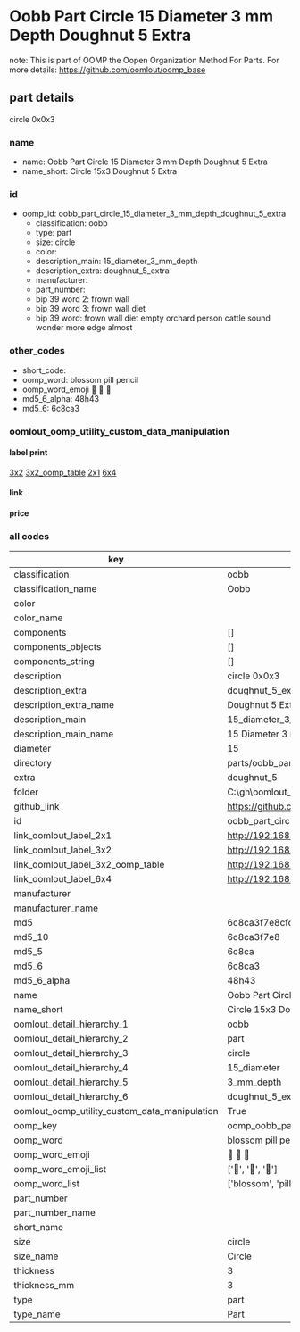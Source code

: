 # Oobb Part Circle 15 Diameter 3 mm Depth Doughnut 5 Extra  

note: This is part of OOMP the Oopen Organization Method For Parts. For more details: https://github.com/oomlout/oomp_base

##  part details
  



circle 0x0x3



### name
* name: Oobb Part Circle 15 Diameter 3 mm Depth Doughnut 5 Extra
* name_short: Circle 15x3 Doughnut 5 Extra
### id
* oomp_id: oobb_part_circle_15_diameter_3_mm_depth_doughnut_5_extra
  * classification: oobb
  * type: part
  * size: circle
  * color: 
  * description_main: 15_diameter_3_mm_depth
  * description_extra: doughnut_5_extra
  * manufacturer: 
  * part_number: 
  * bip 39 word 2: frown wall
  * bip 39 word 3: frown wall diet
  * bip 39 word: frown wall diet empty orchard person cattle sound wonder more edge almost

### other_codes
* short_code: 
* oomp_word: blossom pill pencil
* oomp_word_emoji :blossom: :pill: :pencil:
* md5_6_alpha: 48h43
* md5_6: 6c8ca3






### oomlout_oomp_utility_custom_data_manipulation
#### label print
[3x2](http://192.168.1.245:1112/?label=oomp%2048h43)
[3x2_oomp_table](http://192.168.1.108:1112/?label=oomp%2048h43)
[2x1](http://192.168.1.242:1112/?label=oomp%2048h43)
[6x4](http://192.168.1.55:1112/?label=oomp%2048h43)    

#### link

                              

#### price







### all codes 
| key | value |  
| --- | --- |  
| classification | oobb |  
| classification_name | Oobb |  
| color |  |  
| color_name |  |  
| components | [] |  
| components_objects | [] |  
| components_string | [] |  
| description | circle 0x0x3 |  
| description_extra | doughnut_5_extra |  
| description_extra_name | Doughnut 5 Extra |  
| description_main | 15_diameter_3_mm_depth |  
| description_main_name | 15 Diameter 3 mm Depth |  
| diameter | 15 |  
| directory | parts/oobb_part_circle_15_diameter_3_mm_depth_doughnut_5_extra |  
| extra | doughnut_5 |  
| folder | C:\gh\oomlout_oobb_version_4_generated_parts\things\oobb_part_circle_15_diameter_3_mm_depth_doughnut_5_extra |  
| github_link | https://github.com/oomlout/oomlout_oomp_part_src/tree/main/parts/oobb_part_circle_15_diameter_3_mm_depth_doughnut_5_extra |  
| id | oobb_part_circle_15_diameter_3_mm_depth_doughnut_5_extra |  
| link_oomlout_label_2x1 | http://192.168.1.242:1112/?label=oomp%2048h43 |  
| link_oomlout_label_3x2 | http://192.168.1.245:1112/?label=oomp%2048h43 |  
| link_oomlout_label_3x2_oomp_table | http://192.168.1.108:1112/?label=oomp%2048h43 |  
| link_oomlout_label_6x4 | http://192.168.1.55:1112/?label=oomp%2048h43 |  
| manufacturer |  |  
| manufacturer_name |  |  
| md5 | 6c8ca3f7e8cfc48a8d4e04927b7daaec |  
| md5_10 | 6c8ca3f7e8 |  
| md5_5 | 6c8ca |  
| md5_6 | 6c8ca3 |  
| md5_6_alpha | 48h43 |  
| name | Oobb Part Circle 15 Diameter 3 mm Depth Doughnut 5 Extra |  
| name_short | Circle 15x3 Doughnut 5 Extra |  
| oomlout_detail_hierarchy_1 | oobb |  
| oomlout_detail_hierarchy_2 | part |  
| oomlout_detail_hierarchy_3 | circle |  
| oomlout_detail_hierarchy_4 | 15_diameter |  
| oomlout_detail_hierarchy_5 | 3_mm_depth |  
| oomlout_detail_hierarchy_6 | doughnut_5_extra |  
| oomlout_oomp_utility_custom_data_manipulation | True |  
| oomp_key | oomp_oobb_part_circle_15_diameter_3_mm_depth_doughnut_5_extra |  
| oomp_word | blossom pill pencil |  
| oomp_word_emoji | :blossom: :pill: :pencil: |  
| oomp_word_emoji_list | [':blossom:', ':pill:', ':pencil:'] |  
| oomp_word_list | ['blossom', 'pill', 'pencil'] |  
| part_number |  |  
| part_number_name |  |  
| short_name |  |  
| size | circle |  
| size_name | Circle |  
| thickness | 3 |  
| thickness_mm | 3 |  
| type | part |  
| type_name | Part |  
